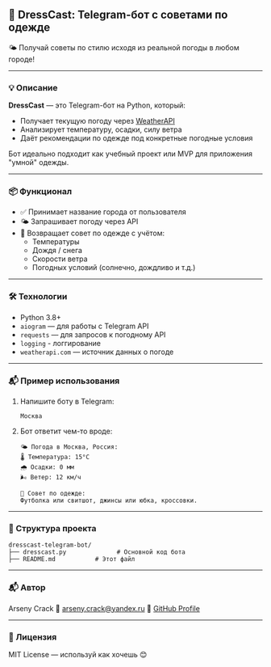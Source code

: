 ## 🧥 DressCast: Telegram-бот с советами по одежде

🌤️ Получай советы по стилю исходя из реальной погоды в любом городе!

---

### 💡 Описание

**DressCast** — это Telegram-бот на Python, который:
- Получает текущую погоду через [WeatherAPI](https://www.weatherapi.com/)
- Анализирует температуру, осадки, силу ветра
- Даёт рекомендации по одежде под конкретные погодные условия

Бот идеально подходит как учебный проект или MVP для приложения "умной" одежды.

---

### 📦 Функционал

- ✅ Принимает название города от пользователя
- 🌤 Запрашивает погоду через API
- 👗 Возвращает совет по одежде с учётом:
  - Температуры
  - Дождя / снега
  - Скорости ветра
  - Погодных условий (солнечно, дождливо и т.д.)

---

### 🛠 Технологии

- Python 3.8+
- `aiogram` — для работы с Telegram API
- `requests` — для запросов к погодному API
- `logging` - логгирование
- `weatherapi.com` — источник данных о погоде

---

### 📬 Пример использования

1. Напишите боту в Telegram:  
   ```
   Москва
   ```

2. Бот ответит чем-то вроде:

   ```
   🌤 Погода в Москва, Россия:
   🌡 Температура: 15°C
   🌧 Осадки: 0 мм
   🌬 Ветер: 12 км/ч

   👗 Совет по одежде:
   Футболка или свитшот, джинсы или юбка, кроссовки.
   ```

---

### 📁 Структура проекта

```
dresscast-telegram-bot/
├── dresscast.py              # Основной код бота
├── README.md           # Этот файл
```

---

### 📬 Автор

Arseny Crack
📧 arseny.crack@yandex.ru 
🔗 [GitHub Profile](https://github.com/arsenycrack)

---

### 📜 Лицензия

MIT License — используй как хочешь 😊
